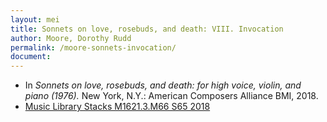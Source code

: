 ```yaml
---
layout: mei
title: Sonnets on love, rosebuds, and death: VIII. Invocation
author: Moore, Dorothy Rudd
permalink: /moore-sonnets-invocation/
document:
---
```


- In *Sonnets on love, rosebuds, and death: for high voice, violin, and piano (1976).* New York, N.Y.: American Composers Alliance BMI, 2018.
- <a href="https://tufts.primo.exlibrisgroup.com/permalink/01TUN_INST/1kc9gia/alma991018220948503851" target="_blank">Music Library Stacks M1621.3.M66 S65 2018</a>
